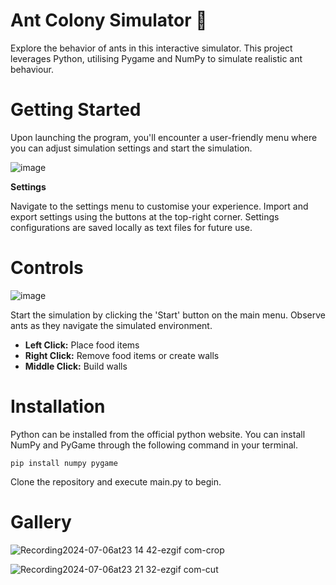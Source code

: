 # Ant Colony Simulator 🐜
Explore the behavior of ants in this interactive simulator. This project leverages Python, utilising Pygame and NumPy to simulate realistic ant behaviour.

# Getting Started

Upon launching the program, you'll encounter a user-friendly menu where you can adjust simulation settings and start the simulation.

![image](https://github.com/01m1/Ant-Colony-Simulator-With-Python/assets/69215780/aa911744-6f89-41f2-8b5b-d5e6f3284e5b)

**Settings**

Navigate to the settings menu to customise your experience. Import and export settings using the buttons at the top-right corner. Settings configurations are saved locally as text files for future use.

# Controls

![image](https://github.com/01m1/Ant-Colony-Simulator-With-Python/assets/69215780/3ee67223-45e4-4979-b63d-4f48f3f9a6eb)

Start the simulation by clicking the 'Start' button on the main menu. Observe ants as they navigate the simulated environment.

* **Left Click:** Place food items
* **Right Click:** Remove food items or create walls
* **Middle Click:** Build walls

# Installation

Python can be installed from the official python website. You can install NumPy and PyGame through the following command in your terminal.

`pip install numpy pygame`

Clone the repository and execute main.py to begin.

# Gallery

![Recording2024-07-06at23 14 42-ezgif com-crop](https://github.com/01m1/Ant-Colony-Simulator-With-Python/assets/69215780/a74a560c-bfbd-42c3-ab24-e622ef978e9a)

![Recording2024-07-06at23 21 32-ezgif com-cut](https://github.com/01m1/Ant-Colony-Simulator-With-Python/assets/69215780/8133ef33-66db-4757-ad2a-77d6341c738f)
